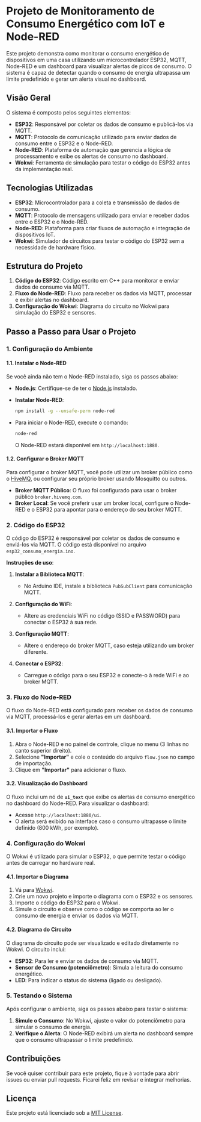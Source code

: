 # Projeto de Monitoramento de Consumo Energético com IoT e Node-RED

Este projeto demonstra como monitorar o consumo energético de dispositivos em uma casa utilizando um microcontrolador ESP32, MQTT, Node-RED e um dashboard para visualizar alertas de picos de consumo. O sistema é capaz de detectar quando o consumo de energia ultrapassa um limite predefinido e gerar um alerta visual no dashboard.

## Visão Geral

O sistema é composto pelos seguintes elementos:

- **ESP32**: Responsável por coletar os dados de consumo e publicá-los via MQTT.
- **MQTT**: Protocolo de comunicação utilizado para enviar dados de consumo entre o ESP32 e o Node-RED.
- **Node-RED**: Plataforma de automação que gerencia a lógica de processamento e exibe os alertas de consumo no dashboard.
- **Wokwi**: Ferramenta de simulação para testar o código do ESP32 antes da implementação real.

## Tecnologias Utilizadas

- **ESP32**: Microcontrolador para a coleta e transmissão de dados de consumo.
- **MQTT**: Protocolo de mensagens utilizado para enviar e receber dados entre o ESP32 e o Node-RED.
- **Node-RED**: Plataforma para criar fluxos de automação e integração de dispositivos IoT.
- **Wokwi**: Simulador de circuitos para testar o código do ESP32 sem a necessidade de hardware físico.

## Estrutura do Projeto

1. **Código do ESP32**: Código escrito em C++ para monitorar e enviar dados de consumo via MQTT.
2. **Fluxo do Node-RED**: Fluxo para receber os dados via MQTT, processar e exibir alertas no dashboard.
3. **Configuração do Wokwi**: Diagrama do circuito no Wokwi para simulação do ESP32 e sensores.

## Passo a Passo para Usar o Projeto

### 1. Configuração do Ambiente

#### 1.1. Instalar o Node-RED

Se você ainda não tem o Node-RED instalado, siga os passos abaixo:

- **Node.js**: Certifique-se de ter o [Node.js](https://nodejs.org/) instalado.
- **Instalar Node-RED**:

    ```bash
    npm install -g --unsafe-perm node-red
    ```

- Para iniciar o Node-RED, execute o comando:

    ```bash
    node-red
    ```

    O Node-RED estará disponível em `http://localhost:1880`.

#### 1.2. Configurar o Broker MQTT

Para configurar o broker MQTT, você pode utilizar um broker público como o [HiveMQ](https://www.hivemq.com/), ou configurar seu próprio broker usando Mosquitto ou outros.

- **Broker MQTT Público**: O fluxo foi configurado para usar o broker público `broker.hivemq.com`.
- **Broker Local**: Se você preferir usar um broker local, configure o Node-RED e o ESP32 para apontar para o endereço do seu broker MQTT.

### 2. Código do ESP32

O código do ESP32 é responsável por coletar os dados de consumo e enviá-los via MQTT. O código está disponível no arquivo `esp32_consumo_energia.ino`.

**Instruções de uso**:

1. **Instalar a Biblioteca MQTT**:
   - No Arduino IDE, instale a biblioteca `PubSubClient` para comunicação MQTT.

2. **Configuração do WiFi**:
   - Altere as credenciais WiFi no código (SSID e PASSWORD) para conectar o ESP32 à sua rede.

3. **Configuração MQTT**:
   - Altere o endereço do broker MQTT, caso esteja utilizando um broker diferente.

4. **Conectar o ESP32**:
   - Carregue o código para o seu ESP32 e conecte-o à rede WiFi e ao broker MQTT.

### 3. Fluxo do Node-RED

O fluxo do Node-RED está configurado para receber os dados de consumo via MQTT, processá-los e gerar alertas em um dashboard.

#### 3.1. Importar o Fluxo

1. Abra o Node-RED e no painel de controle, clique no menu (3 linhas no canto superior direito).
2. Selecione **"Importar"** e cole o conteúdo do arquivo `flow.json` no campo de importação.
3. Clique em **"Importar"** para adicionar o fluxo.

#### 3.2. Visualização do Dashboard

O fluxo inclui um nó de **`ui_text`** que exibe os alertas de consumo energético no dashboard do Node-RED. Para visualizar o dashboard:

- Acesse `http://localhost:1880/ui`.
- O alerta será exibido na interface caso o consumo ultrapasse o limite definido (800 kWh, por exemplo).

### 4. Configuração do Wokwi

O Wokwi é utilizado para simular o ESP32, o que permite testar o código antes de carregar no hardware real.

#### 4.1. Importar o Diagrama

1. Vá para [Wokwi](https://wokwi.com/).
2. Crie um novo projeto e importe o diagrama com o ESP32 e os sensores.
3. Importe o código do ESP32 para o Wokwi.
4. Simule o circuito e observe como o código se comporta ao ler o consumo de energia e enviar os dados via MQTT.

#### 4.2. Diagrama do Circuito

O diagrama do circuito pode ser visualizado e editado diretamente no Wokwi. O circuito inclui:

- **ESP32**: Para ler e enviar os dados de consumo via MQTT.
- **Sensor de Consumo (potenciômetro)**: Simula a leitura do consumo energético.
- **LED**: Para indicar o status do sistema (ligado ou desligado).

### 5. Testando o Sistema

Após configurar o ambiente, siga os passos abaixo para testar o sistema:

1. **Simule o Consumo**: No Wokwi, ajuste o valor do potenciômetro para simular o consumo de energia.
2. **Verifique o Alerta**: O Node-RED exibirá um alerta no dashboard sempre que o consumo ultrapassar o limite predefinido.

## Contribuições

Se você quiser contribuir para este projeto, fique à vontade para abrir issues ou enviar pull requests. Ficarei feliz em revisar e integrar melhorias.

## Licença

Este projeto está licenciado sob a [MIT License](LICENSE).
